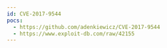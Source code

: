 ```yaml
---
id: CVE-2017-9544
pocs:
  - https://github.com/adenkiewicz/CVE-2017-9544
  - https://www.exploit-db.com/raw/42155
---
```

